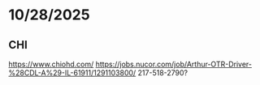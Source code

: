 # 10/28/2025
## CHI
https://www.chiohd.com/
https://jobs.nucor.com/job/Arthur-OTR-Driver-%28CDL-A%29-IL-61911/1291103800/
217-518-2790?
